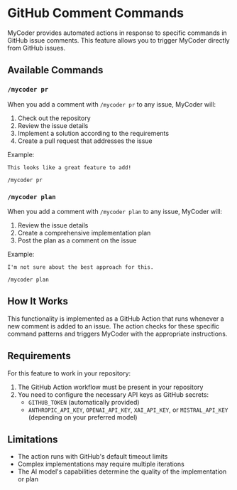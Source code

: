 # GitHub Comment Commands

MyCoder provides automated actions in response to specific commands in GitHub issue comments. This feature allows you to trigger MyCoder directly from GitHub issues.

## Available Commands

### `/mycoder pr`

When you add a comment with `/mycoder pr` to any issue, MyCoder will:

1. Check out the repository
2. Review the issue details
3. Implement a solution according to the requirements
4. Create a pull request that addresses the issue

Example:
```
This looks like a great feature to add!

/mycoder pr
```

### `/mycoder plan`

When you add a comment with `/mycoder plan` to any issue, MyCoder will:

1. Review the issue details
2. Create a comprehensive implementation plan
3. Post the plan as a comment on the issue

Example:
```
I'm not sure about the best approach for this.

/mycoder plan
```

## How It Works

This functionality is implemented as a GitHub Action that runs whenever a new comment is added to an issue. The action checks for these specific command patterns and triggers MyCoder with the appropriate instructions.

## Requirements

For this feature to work in your repository:

1. The GitHub Action workflow must be present in your repository
2. You need to configure the necessary API keys as GitHub secrets:
   - `GITHUB_TOKEN` (automatically provided)
   - `ANTHROPIC_API_KEY`, `OPENAI_API_KEY`, `XAI_API_KEY`, or `MISTRAL_API_KEY` (depending on your preferred model)

## Limitations

- The action runs with GitHub's default timeout limits
- Complex implementations may require multiple iterations
- The AI model's capabilities determine the quality of the implementation or plan